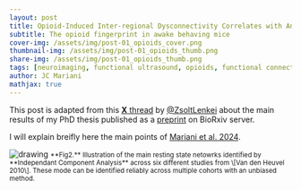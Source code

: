 ```yaml
---
layout: post
title: Opioid-Induced Inter-regional Dysconnectivity Correlates with Analgesia in Awake Mouse Brains
subtitle: The opioid fingerprint in awake behaving mice
cover-img: /assets/img/post-01_opioids_cover.png
thumbnail-img: /assets/img/post-01_opioids_thumb.png
share-img: /assets/img/post-01_opioids_thumb.png
tags: [neuroimaging, functional ultrasound, opioids, functional connectivity, awake mice]
author: JC Mariani
mathjax: true
---
```


This post is adapted from this [**X** thread](https://x.com/ZsoltLenkei/status/1818995234258157944) by [@ZsoltLenkei](https://x.com/ZsoltLenkei) about the main results of my PhD thesis published as a [preprint](https://www.biorxiv.org/content/10.1101/2024.07.30.604249v1) on BioRxiv server.

I will explain breifly here the main points of [Mariani et al. 2024](https://JCMariani.github.io/05_Opioid-brains_Mariani).

<img src="https://JCMariani.github.io/assets/img/post-00_resting_state_networks.jpg" alt="drawing" class="center"/>
<small>**Fig2.** Illustration of the main resting state netowrks identified by **Independant Component Analysis** across six different studies from \[Van den Heuvel 2010\]. These mode can be identified reliably across multiple cohorts with an unbiased method.</small>
